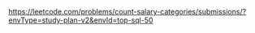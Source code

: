 https://leetcode.com/problems/count-salary-categories/submissions/?envType=study-plan-v2&envId=top-sql-50
